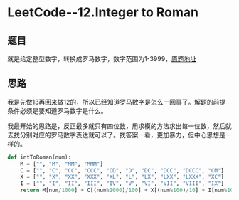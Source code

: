 # LeetCode--12.Integer to Roman          

## 题目

就是给定整型数字，转换成罗马数字，数字范围为1-3999，[原题地址](https://leetcode.com/problems/integer-to-roman/description/)

## 思路

我是先做13再回来做12的，所以已经知道罗马数字是怎么一回事了。解题的前提条件必须是要知道罗马数字是什么。

我最开始的思路是，反正最多就只有四位数，用求模的方法求出每一位数，然后就去找分别对应的罗马数字表达就可以了。找答案一看，更加暴力，但中心思想是一样的。

```python
def intToRoman(num):
    M = ["", "M", "MM", "MMM"]
    C = ["", "C", "CC", "CCC", "CD", "D", "DC", "DCC", "DCCC", "CM"]
    X = ["", "X", "XX", "XXX", "XL", "L", "LX", "LXX", "LXXX", "XC"]
    I = ["", "I", "II", "III", "IV", "V", "VI", "VII", "VIII", "IX"]
    return M[num/1000] + C[(num%1000)/100] + X[(num%100)/10] + I[num%10]  # 也就是求出每一位数
```


